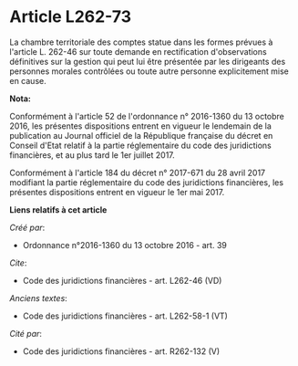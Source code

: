 # Article L262-73

La chambre territoriale des comptes statue dans les formes prévues à l'article L. 262-46 sur toute demande en rectification
d'observations définitives sur la gestion qui peut lui être présentée par les dirigeants des personnes morales contrôlées ou
toute autre personne explicitement mise en cause.

**Nota:**

Conformément à l'article 52 de l'ordonnance n° 2016-1360 du 13 octobre 2016, les présentes dispositions entrent en vigueur le
lendemain de la publication au Journal officiel de la République française du décret en Conseil d'Etat relatif à la partie
réglementaire du code des juridictions financières, et au plus tard le 1er juillet 2017.

Conformément à l'article 184 du décret n° 2017-671 du 28 avril 2017 modifiant la partie réglementaire du code des
juridictions financières, les présentes dispositions entrent en vigueur le 1er mai 2017.

**Liens relatifs à cet article**

_Créé par_:

  - Ordonnance n°2016-1360 du 13 octobre 2016 - art. 39

_Cite_:

  - Code des juridictions financières - art. L262-46 (VD)

_Anciens textes_:

  - Code des juridictions financières - art. L262-58-1 (VT)

_Cité par_:

  - Code des juridictions financières - art. R262-132 (V)
